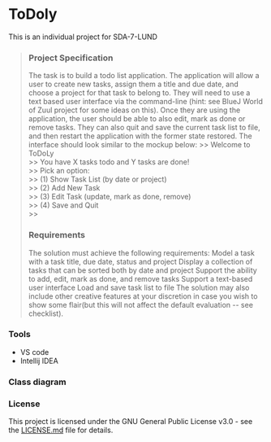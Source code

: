 # ToDoly
This is an individual project for SDA-7-LUND

> ### Project Specification
>The task is to build a todo list application. The application will allow a user to create new tasks, assign them a title and due date, and choose a project for that task to belong to. They will need to use a text based user interface via the command-line (hint: see BlueJ World of Zuul project for some ideas on this). Once they are using the application, the user should be able to also edit, mark as done or remove tasks. They can also quit and save the current task list to file, and then restart the application with the former state restored. The interface should look similar to the mockup below:
>\>> Welcome to ToDoLy    
\>> You have X tasks todo and Y tasks are done!  
\>> Pick an option:     
\>> (1) Show Task List (by date or project)  
\>> (2) Add New Task   
\>> (3) Edit Task (update, mark as done, remove)   
\>> (4) Save and Quit  
\>>    
>### Requirements
>The solution must achieve the following requirements:
Model a task with a task title, due date, status and project
Display a collection of tasks that can be sorted both by date and project
Support the ability to add, edit, mark as done, and remove tasks
Support a text-based user interface
Load and save task list to file
The solution may also include other creative features at your discretion in case you wish to show some flair(but this will not affect the default evaluation -- see checklist).
### Tools
- VS code
- Intellij IDEA
### Class diagram
[image]:https://github.com/Feifei-Peng/IP-ToDoly/blob/master/figures/ip_class_diagram.png
<!-- ```puml
'skinparam classAttributeIconSize 0
class Task {
    -String title
    -String dueDate
    -String projectTitle
    -boolean isDone 
    +getTitle()
    +setTitle()
    +getProjectTitle()
    +setProjectTitle()
    +getDueDate()
    +setDueDate()
    +isTaskDone()
    +setTaskDone()
    +toString()
}

class ToDoList {
    -ArrayList<Task> taskList
    -fileName
    +showTask()
    +getNumberOfTasksDone()
    +showTaskByDueDate()
    +showTaskByProject()
    +addTask()
    +editTask()
    +updateTask()
    +markTaskDone()
    +removeTask()
    +showTaskByIndex()
    +write()
    +load()
}

class CmdMenu {
    -ArrayList<Task>
    ~ToDoList
    ~fileName
    +showWelcome()
}

class ToDolyApp {
    ~fileName
    ~ArrayList<Task>
    ~ToDoList
    
    
}


Task <-- CmdMenu 
Task <-- ToDolyApp
ToDoList o-- Task 
ToDoList <-- CmdMenu
ToDoList <-- ToDolyApp


``` -->

### License
This project is licensed under the GNU General Public License v3.0 - see the [LICENSE.md](https://github.com/melvinmajor/TodoList/blob/master/LICENSE.md) file for details.
